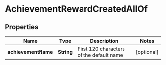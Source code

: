 

# AchievementRewardCreatedAllOf


## Properties

Name | Type | Description | Notes
------------ | ------------- | ------------- | -------------
**achievementName** | **String** | First 120 characters of the default name |  [optional]



